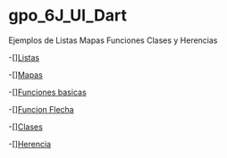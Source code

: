 # gpo_6J_UI_Dart
Ejemplos de Listas Mapas Funciones Clases y Herencias

-[][Listas](https://dartpad.dartlang.org/00b7f6dadd800cad4eacef7f6a1da4fb)

-[][Mapas](https://dartpad.dartlang.org/955b07e2f00c4007778b2a7a0b9fcb06)

-[][Funciones basicas](https://dartpad.dartlang.org/50fd8fbb2b9bed0865b4f055a61ff3cc)

-[][Funcion Flecha](https://dartpad.dartlang.org/c6681ea41f6418cf60cf3a2aadb0fb94)

-[][Clases](https://dartpad.dartlang.org/50fd8fbb2b9bed0865b4f055a61ff3cc)

-[][Herencia](https://dartpad.dartlang.org/00b7f6dadd800cad4eacef7f6a1da4fb)
